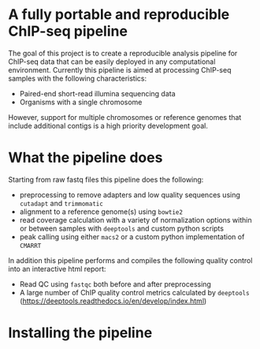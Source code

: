 # A fully portable and reproducible ChIP-seq pipeline

The goal of this project is to create a reproducible analysis pipeline for ChIP-seq data 
that can be easily deployed in any computational environment. Currently this pipeline is
aimed at processing ChIP-seq samples with the following 
characteristics:

- Paired-end short-read illumina sequencing data
- Organisms with a single chromosome

However, support for multiple chromosomes or reference genomes that include additional
contigs is a high priority development goal.

# What the pipeline does
Starting from raw fastq files this pipeline does the following:

- preprocessing to remove adapters and low quality sequences using `cutadapt` and `trimmomatic`
- alignment to a reference genome(s) using `bowtie2`
- read coverage calculation with a variety of normalization options within or between samples 
  with `deeptools` and custom python scripts 
- peak calling using either `macs2` or a custom python implementation of `CMARRT`

In addition this pipeline performs and compiles the following quality control into an interactive html report:
- Read QC using `fastqc` both before and after preprocessing
- A large number of ChIP quality control metrics calculated by `deeptools` (https://deeptools.readthedocs.io/en/develop/index.html)


# Installing the pipeline

